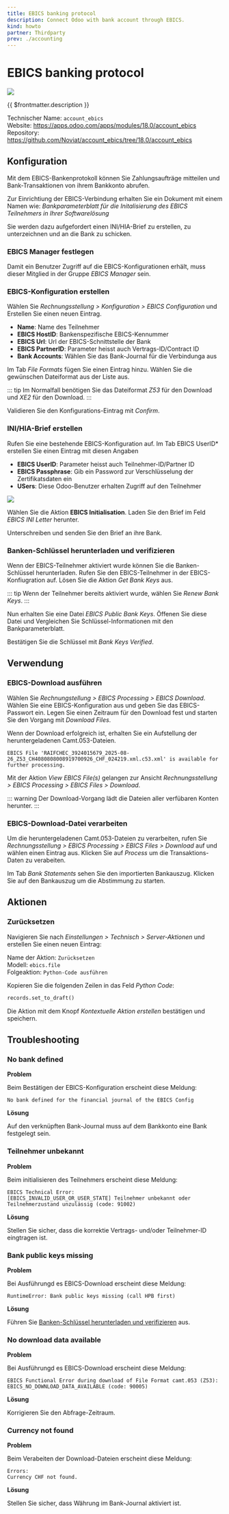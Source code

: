 ```yaml
---
title: EBICS banking protocol
description: Connect Odoo with bank account through EBICS.
kind: howto
partner: Thirdparty
prev: ./accounting
---
```

# EBICS banking protocol
![](attachments/icons_odoo_ebics.png)

{{ $frontmatter.description }}

Technischer Name: `account_ebics`\
Website: <https://apps.odoo.com/apps/modules/18.0/account_ebics>\
Repository: <https://github.com/Noviat/account_ebics/tree/18.0/account_ebics>

## Konfiguration

Mit dem EBICS-Bankenprotokoll können Sie Zahlungsaufträge mitteilen und Bank-Transaktionen von ihrem Bankkonto abrufen.

Zur Einrichtiung der EBICS-Verbindung erhalten Sie ein Dokument mit einem Namen wie: *Bankparameterblatt für die Initalisierung des EBICS Teilnehmers in Ihrer Softwarelösung*

Sie werden dazu aufgefordert einen INI/HIA-Brief zu erstellen, zu unterzeichnen und an die Bank zu schicken.

### EBICS Manager festlegen

Damit ein Benutzer Zugriff auf die EBICS-Konfigurationen erhält, muss dieser Mitglied in der Gruppe *EBICS Manager* sein.

### EBICS-Konfiguration erstellen

Wählen Sie *Rechnungsstellung > Konfiguration > EBICS Configuration* und Erstellen Sie einen neuen Eintrag.

* **Name**: Name des Teilnehmer
* **EBICS HostID**: Bankenspezifische EBICS-Kennummer
* **EBICS Url**: Url der EBICS-Schnittstelle der Bank
* **EBICS PartnerID**: Parameter heisst auch Vertrags-ID/Contract ID
* **Bank Accounts**: Wählen Sie das Bank-Journal für die Verbindunga aus

Im Tab *File Formats* fügen Sie einen Eintrag hinzu. Wählen Sie die gewünschen Dateiformat aus der Liste aus.

::: tip
Im Normalfall benötigen Sie das Dateiformat *Z53* für den Download und *XE2* für den Download.
:::

Validieren Sie den Konfigurations-Eintrag mit *Confirm*.

### INI/HIA-Brief erstellen

Rufen Sie eine bestehende EBICS-Konfiguration auf. Im Tab EBICS UserID* erstellen Sie einen Eintrag mit diesen Angaben

* **EBICS UserID**: Parameter heisst auch Teilnehmer-ID/Partner ID
* **EBICS Passphrase**: Gib ein Password zur Verschlüsselung der Zertifikatsdaten ein
* **USers**: Diese Odoo-Benutzer erhalten Zugriff auf den Teilnehmer

![](attachments/EBICS%20Configuration.png)

Wählen Sie die Aktion **EBICS Initialisation**. Laden Sie den Brief im Feld *EBICS INI Letter* herunter.

Unterschreiben und senden Sie den Brief an ihre Bank.

### Banken-Schlüssel herunterladen und verifizieren

Wenn der EBICS-Teilnehmer aktiviert wurde können Sie die Banken-Schlüssel herunterladen. Rufen Sie den EBICS-Teilnehmer in der EBICS-Konfiugration auf. Lösen Sie die Aktion *Get Bank Keys* aus.

::: tip
Wenn der Teilnehmer bereits aktiviert wurde, wählen Sie *Renew Bank Keys*.
:::

Nun erhalten Sie eine Datei *EBICS Public Bank Keys*. Öffenen Sie diese Datei und Vergleichen Sie Schlüssel-Informationen mit den Bankparameterblatt.

Bestätigen Sie die Schlüssel mit *Bank Keys Verified*.

## Verwendung

### EBICS-Download ausführen

Wählen Sie *Rechnungstellung > EBICS Processing > EBICS Download*. Wählen Sie eine EBICS-Konfiguration aus und geben Sie das EBICS-Passwort ein. Legen Sie einen Zeitraum für den Download fest und starten Sie den Vorgang mit *Download Files*. 

Wenn der Download erfolgreich ist, erhalten Sie ein Aufstellung der heruntergeladenen Camt.053-Dateien.

```
EBICS File 'RAIFCHEC_3924015679_2025-08-26_Z53_CH4080808008919700926_CHF_024219.xml.c53.xml' is available for further processing.
```

Mit der Aktion *View EBICS File(s)* gelangen zur Ansicht *Rechnungsstellung > EBICS Processing > EBICS Files > Download*.

::: warning
Der Download-Vorgang lädt die Dateien aller verfübaren Konten herunter.
:::

### EBICS-Download-Datei verarbeiten

Um die heruntergeladenen Camt.053-Dateien zu verarbeiten, rufen Sie *Rechnungsstellung > EBICS Processing > EBICS Files > Download* auf und wählen einen Eintrag aus. Klicken Sie auf *Process* um die Transaktions-Daten zu verabeiten. 

Im Tab *Bank Statements* sehen Sie den importierten Bankauszug. Klicken Sie auf den Bankauszug um die Abstimmung zu starten.

## Aktionen

### Zurücksetzen

Navigieren Sie nach *Einstellungen > Technisch > Server-Aktionen* und erstellen Sie einen neuen Eintrag:

Name der Aktion: `Zurücksetzen`\
Modell: `ebics.file`\
Folgeaktion: `Python-Code ausführen`

Kopieren Sie die folgenden Zeilen in das Feld *Python Code*:

```python
records.set_to_draft()
```

Die Aktion mit dem Knopf *Kontextuelle Aktion erstellen* bestätigen und speichern.

## Troubleshooting

### No bank defined

**Problem**

Beim Bestätigen der EBICS-Konfiguration erscheint diese Meldung:

```
No bank defined for the financial journal of the EBICS Config
```

**Lösung**

Auf den verknüpften Bank-Journal muss auf dem Bankkonto eine Bank festgelegt sein.

### Teilnehmer unbekannt

**Problem**

Beim initialisieren des Teilnehmers erscheint diese Meldung:

```
EBICS Technical Error:
[EBICS_INVALID_USER_OR_USER_STATE] Teilnehmer unbekannt oder Teilnehmerzustand unzulässig (code: 91002)
```

**Lösung**

Stellen Sie sicher, dass die korrektie Vertrags- und/oder Teilnehmer-ID eingtragen ist.

### Bank public keys missing

**Problem**

Bei Ausführungd es EBICS-Download erscheint diese Meldung:

```
RuntimeError: Bank public keys missing (call HPB first)
```

**Lösung**

Führen Sie [Banken-Schlüssel herunterladen und verifizieren](#Banken-Schlüssel%20herunterladen%20und%20verifizieren) aus.

### No download data available

**Problem**

Bei Ausführungd es EBICS-Download erscheint diese Meldung:

```
EBICS Functional Error during download of File Format camt.053 (Z53):
EBICS_NO_DOWNLOAD_DATA_AVAILABLE (code: 90005)
```

**Lösung**

Korrigieren Sie den Abfrage-Zeitraum.

### Currency not found

**Problem**

Beim Verabeiten der Download-Dateien erscheint diese Meldung:


```
Errors:
Currency CHF not found.
```

**Lösung**

Stellen Sie sicher, dass Währung im Bank-Journal aktiviert ist.